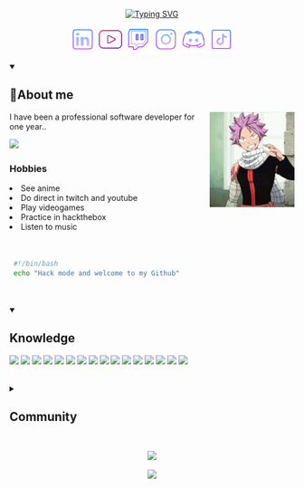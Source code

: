 <!-- Presentation -->
<p align="center">
  <a href="https://git.io/typing-svg">
    <img src="https://readme-typing-svg.demolab.com?font=Nerd+Fonts&pause=1000&color=FF0000&center=true&  vCenter=true&width=435&height=53&lines=Software+development;Ethical+Hacker" alt="Typing SVG" />
  </a>
</p>

<!-- Icons -->
<p align = "center">
  <!-- Linkedin -->
  <a href = 'https://www.linkedin.com/in/david-sebastian-basantes-lucero-40bb97216/'><img alt = "linkedin" title= "Linkedin" src = "https://raw.githubusercontent.com/DAVIDS2405/DAVIDS2405/main/assets/linkedin.png" height = '45px'/></a>
  <!-- Youtube -->
  <a href = 'https://www.youtube.com/@d4vid924'><img alt="youtube" title= "Youtube" src="https://raw.githubusercontent.com/DAVIDS2405/DAVIDS2405/main/assets/youtube.webp" height='45px'/></a>
   <!-- Twitch -->
  <a href='https://www.twitch.tv/david2405s'><img alt="twitch" title= "Twitch" src="https://github.com/DAVIDS2405/DAVIDS2405/blob/main/assets/twitch.png?raw=true" height='45px'/></a>
  <!-- Instagram -->
  <a href='https://www.instagram.com/david2405s/'><img alt="instagram" title = "Instagram" src="https://raw.githubusercontent.com/DAVIDS2405/DAVIDS2405/main/assets/instagram.png" height='45px'/></a>
  <!-- Discord -->
  <a href='https://discord.gg/A8Uh2wsDSv'><img alt="discord" title = "Discord" src="https://raw.githubusercontent.com/DAVIDS2405/DAVIDS2405/main/assets/discord.png" height='45px'/></a>
  <!-- Tiktok -->
  <a href='https://www.tiktok.com/@davids2405'><img alt="tiktok" title = "Tiktok" src="https://raw.githubusercontent.com/DAVIDS2405/DAVIDS2405/main/assets/Tiktok.png" height='45px'/></a>
</p>

<!-- About me -->
<details open>
  
  <summary><h2>🌠About me</h2></summary>
  <img width="150" alt="GIF" align="right" src="https://raw.githubusercontent.com/DAVIDS2405/DAVIDS2405/main/assets/natsu.gif">
  <p>
  I have been a professional software developer for one year..
  </p>
  <p>
    <a href = "https://david-dev.dev">
      <img src="https://img.shields.io/badge/Porfolio-ff0000?&style=for-the-badge&logoColor=white" />
    </a>
  </p>
  <h3>Hobbies</h3>
  <li>See anime</li>
  <li>Do direct in twitch and youtube</li>
  <li>Play videogames</li>
  <li>Practice in hackthebox</li>
  <li>Listen to music</li>
  
</details>
</br>
</br>

<!--presentation in bash -->

```bash
 #!/bin/bash
 echo "Hack mode and welcome to my Github"
```

</br>
</br>

<details open>
  <summary><h2>Knowledge</h2></summary>
  <p aling = "center">
  <!-- HTML -->
  <img src="https://img.shields.io/badge/HTML-e06b12?style=for-the-badge&logo=html5&logoColor=white" />
  <!-- CSS -->
  <img src="https://img.shields.io/badge/CSS-1283e0?&style=for-the-badge&logo=css3&logoColor=white" />
  <!-- Python -->
  <img src="https://img.shields.io/badge/Python-ff0000?&style=for-the-badge&logo=python&logoColor=white" />
  <img src="https://img.shields.io/badge/C++-000000?&style=for-the-badge&logo=cplusplus&logoColor=white" />
  <img src="https://img.shields.io/badge/MYSQL-800080?&style=for-the-badge&logo=mysql&logoColor=white" />
   <img src="https://img.shields.io/badge/Linux-e06b12?&style=for-the-badge&logo=linux&logoColor=white" />
   <img src="https://img.shields.io/badge/Windows-87ceeb?&style=for-the-badge&logo=windows&logoColor=white" />
   <img src="https://img.shields.io/badge/Git-800080?&style=for-the-badge&logo=git&logoColor=white" />
   <img src="https://img.shields.io/badge/GitHub-000000?&style=for-the-badge&logo=github&logoColor=white" />
   <img src="https://img.shields.io/badge/Java-007396?style=for-the-badge&logo=java&logoColor=white&labelColor=101010" />
   <img src="https://img.shields.io/badge/JavaScript-F7DF1E?style=for-the-badge&logo=javascript&logoColor=white&logoColor=white&labelColor=101010" />
   <img src="https://img.shields.io/badge/AWS-232F3E?style=for-the-badge&logo=amazon-aws&logoColor=white&labelColor=101010" />
   <img src="https://img.shields.io/badge/Firebase-FFCA28?style=for-the-badge&logo=firebase&logoColor=white&labelColor=101010" />
   <img src="https://img.shields.io/badge/Node.JS-339933?style=for-the-badge&logo=node.js&logoColor=white&labelColor=101010" />
   <img src="https://img.shields.io/badge/MongoDB-47A248?style=for-the-badge&logo=mongodb&logoColor=white&labelColor=101010" />
   <img src="https://img.shields.io/badge/MySQL-4479A1?style=for-the-badge&logo=mysql&logoColor=white&labelColor=101010" />

  </p>

</details open>
</br>
<details>
 <summary>
  <h2>Community</h2>
 </summary>
  <p aling = "center">
  <a href="https://youtube.com/@d4vid924">
   <img src="https://img.shields.io/badge/YouTube-David-FF0000?style=for-the-badge&logo=youtube&logoColor=white&labelColor=101010"
  />
  </a>
  <a href="https://www.twitch.tv/david2405s">
   <img src="https://img.shields.io/badge/Twitch-David-9146FF?style=for-the-badge&logo=twitch&logoColor=white&labelColor=101010"
  />
  </a>
  <a href="https://www.instagram.com/david2405s">
   <img src="https://img.shields.io/badge/Instagram-@david2405s-E4405F?style=for-the-badge&logo=instagram&logoColor=white&labelColor=101010"
  />
  </a>
 <a href="https://www.tiktok.com/@davids2405">
   <img src="https://img.shields.io/badge/TikTok-@davids2405-69C9D0?style=for-the-badge&logo=tiktok&logoColor=white&labelColor=101010"
  />
  </a>
 <a href="https://www.linkedin.com/in/david-sebastian-basantes-lucero-40bb97216/">
   <img src="https://img.shields.io/badge/LinkedIn-Brais_Moure-0077B5?style=for-the-badge&logo=linkedin&logoColor=white&labelColor=101010"
  />
  </a>
  <a href="mailto:sebastian2405lucero@hotmail.com">
   <img src="https://img.shields.io/badge/sebastian2405lucero@hotmail.com-email_personal_(respuesta_lenta)-D14836?style=for-the-badge&logo=gmail&logoColor=white&labelColor=101010"
  />
  </a>

</details>
</br>
<!--Github stats -->
<p align="center" >
  <a href="https://github.com/anuraghazra/github-readme-stats">
<img  src="https://github-readme-stats.vercel.app/api?username=DAVIDS2405&&show_icons=true&&count_private=true&&bg_color=000000&&text_color=E02C2C&&icon_color=F1F1F1&&border_color=BC020A&&border_radius=5&&title_color=F1F1F1"/>
  </a>

</p>
<p align="center">
<img  src="https://github-readme-stats.vercel.app/api/top-langs/?username=DAVIDS2405&layout=compact"/>
</p>
